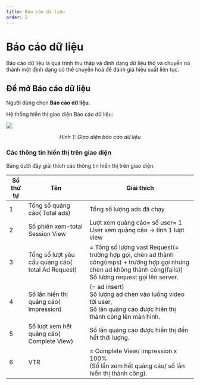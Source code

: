 ```yaml
---
title: Báo cáo dữ liệu
order: 2
---
```

# Báo cáo dữ liệu
Báo cáo dữ liệu là quá trình thu thập và định dạng dữ liệu thô và chuyển nó thành một định dạng có thể chuyển hoá để đánh giá hiệu suất liên tục.

## Để mở Báo cáo dữ liệu 

 Người dùng chọn **Báo cáo dữ liệu**.

Hệ thống hiển thị giao diện Báo cáo dữ liệu:

![](/11-image/statistic-data-report.png)

<center>

*Hình 1: Giao diện báo cáo dữ liệu*

</center>

### Các thông tin hiển thị trên giao diện

Bảng dưới đây giải thích các thông tin hiển thị trên giao diện.


| Số thứ tự | Tên                                               | Giải thích                                                   |
| --------- | ------------------------------------------------- | ------------------------------------------------------------ |
| 1         | Tổng số quảng cáo( Total ads)                     | Tổng số lượng ads đã chạy                                    |
| 2         | Số phiên xem-total Session View                   | Lượt xem quảng cáo=  số user= 1 User xem quảng cáo →  tính 1 lượt view |
| 3         | Tổng số lượt yêu cầu quảng cáo( total Ad Request) | = Tổng số lượng vast Request(= trường hợp gọi, chèn ad thành công(imps) + trường hợp gọi nhưng chèn ad không thành công(fails))<br />Số lượng request gọi lên server. |
| 4         | Số lần hiển thị quảng cáo( Impression)            | (= ad insert)<br />Số lượng ad chèn vào luồng video tới user,<br />Số lần quảng cáo được hiển thị thành công lên màn hình. |
| 5         | Số lượt xem hết quảng cáo( Complete View)         | Số lần quảng cáo được hiển thị đến hết thời lượng.            |
| 6         | VTR                                               | = Complete View/ Impression x 100%<br />(Số lần xem hết quảng cáo/ số lần hiển thị thành công). |

